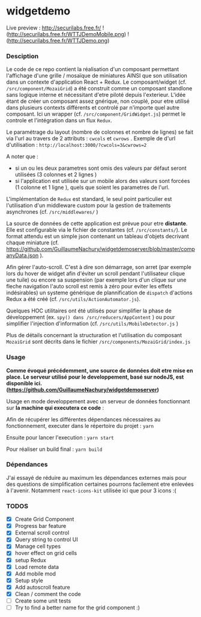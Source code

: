 # widgetdemo
Live preview : http://securilabs.free.fr/ 
!(http://securilabs.free.fr/WTTJDemoMobile.png)
!(http://securilabs.free.fr/WTTJDemo.png)
### Desciption
Le code de ce repo contient la réalisation d'un composant permettant l'affichage d'une grille / mosaïque de miniatures AINSI que son utilisation dans un contexte d'application React + Redux.
Le composant/widget (cf. `/src/component/MozaiGrid`) a été construit comme un composant standlone sans logique interne et nécessitant d'etre piloté depuis l'exterieur. L'idée étant de créer un composant assez gnérique, non couplé, pour etre utilisé dans plusieurs contexts différents et controlé par n'importe quel autre composant.
Ici un wrapper (cf. `/src/component/GridWidget.js`) permet le controle et l'intégration dans un flux `Redux`.

Le paramétrage du layout (nombre de colonnes et nombre de lignes) se fait via l'url au travers de 2 attributs : `cwcols` et `cwrows` . Exemple de d'url d'utilisation : `http://localhost:3000/?cwcols=3&cwrows=2`

A noter que :
 * si un ou les deux parametres sont omis des valeurs par défaut seront utilisées (3 colonnes et 2 lignes )
 * si l'application est utilisée sur un mobile alors des valeurs sont forcées  (1 colonne et 1 ligne ), quels que soient les parametres de l'url.

L'implémentation de `Redux` est standard, le seul point particulier est l'utilisation d'un middleware custom pour la gestion de traitements asynchrones (cf. `/src/middlewares/` )

La source de données de cette application est prévue pour etre __distante__. Elle est configurable via le fichier de constantes (cf. `/src/constants/`). Le format attendu est un simple json contenant un tableau d'objets decrivant chaque miniature (cf. https://github.com/GuillaumeNachury/widgetdemoserver/blob/master/companyData.json ).

Afin gérer l'auto-scroll. C'est à dire son démarrage, son arret (par exemple lors du hover de widget afin d'éviter un scroll pendant l'utilisateur clique une tuile) ou encore sa suspension (par exemple lors d'un clique sur une fleche navigation l'auto scroll est remis à zéro pour eviter les effets indésirables) un systeme générique de plannification de `dispatch` d'actions Redux a été créé (cf. `/src/utils/ActionAutomator.js`).

Quelques HOC utilitaires ont été utilisés pour simplifier la phase de développement (ex. `spy() dans /src/reducers/AppContent` ) ou pour simplifier l'injection d'information (cf. `/src/utils/MobileDetector.js` )
 
Plus de détails concernant la structuration et l'utilisation du composant `MozaiGrid` sont décrits dans le fichier `/src/components/MozaiGrid/index.js` 


### Usage
__Comme évoqué précédemment, une source de données doit etre mise en place. Le serveur utilisé pour le developpement, basé sur nodeJS, est disponible ici. (https://github.com/GuillaumeNachury/widgetdemoserver)__

Usage en mode developpement avec un serveur de données fonctionnant sur __la machine qui executera ce code__ :

Afin de récupérer les différentes dépendances nécessaires au fonctionnement, executer dans le répertoire du projet :
```yarn``` 

Ensuite pour lancer l'execution : 
```yarn start```

Pour réaliser un build final :
```yarn build```


### Dépendances
J'ai essayé de réduire au maximum les dépendances externes mais pour des questions de simplification certaines pourrons facilement etre enlevées à l'avenir. Notamment `react-icons-kit` utilisée ici que pour 3 icons :(



### TODOS
- [x] Create Grid Component
- [x] Progress bar feature
- [x] External scroll control
- [x] Query string to control UI
- [x] Manage cell types
- [x] hover effect on grid cells
- [x] setup Redux
- [x] Load remote data
- [x] Add mobile mod
- [x] Setup style
- [x] Add autoscroll feature
- [x] Clean / comment the code 
- [ ] Create some unit tests
- [ ] Try to find a better name for the grid component :)